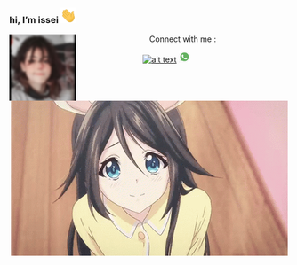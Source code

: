 ### hi, I’m issei <img src ="https://raw.githubusercontent.com/just-issei/just-issei/main/img/Hi.gif" width="29px">
<img src="https://raw.githubusercontent.com/just-issei/just-issei/main/img/issei.jpg" width=120 height="120" align="left">
<center>
Connect with me :

<a href="https://web.facebook.com/Justissei/"><img src="https://image.flaticon.com/icons/svg/174/174848.svg" alt="alt text" width="20" height="20"></a>
<a href="https://wa.me/62895367277020"><img src="https://github.com/just-issei/just-issei/blob/main/img/wa.png" alt="alt text" width="20" height="20"></a>
&nbsp;&nbsp;     &nbsp;&nbsp;    &nbsp;&nbsp;   &nbsp;&nbsp;   &nbsp;&nbsp;   

<img src="https://raw.githubusercontent.com/just-issei/just-issei/main/img/kawaii.gif">
